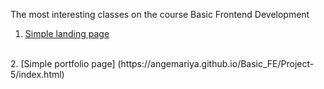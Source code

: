The most interesting classes on the course Basic Frontend Development
<br>
1. [Simple landing page](https://angemariya.github.io/Basic_FE/Project-3/index.html)
<br>
2. [Simple portfolio page] (https://angemariya.github.io/Basic_FE/Project-5/index.html)
